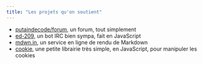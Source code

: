 ```yaml
---
title: "Les projets qu'on soutient"
---
```


- [putaindecode/forum](https://github.com/putaindecode/forum),
un forum, tout simplement
- [ed-209](https://github.com/putaindecode/ed-209),
un bot IRC bien sympa, fait en JavaScript
- [mdwn.in](https://github.com/putaindecode/mdwn.in),
un service en ligne de rendu de Markdown
- [cookie](https://github.com/putaindecode/cookie),
une petite librairie très simple, en JavaScript, pour manipuler les cookies
